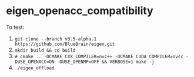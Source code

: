 # eigen_openacc_compatibility

To test:

1. `git clone --branch v3.5-alpha.1 https://github.com/BlueBrain/eigen.git`
2. `mkdir build && cd build`
3. `# cmake .. -DCMAKE_CXX_COMPILER=nvc++ -DCMAKE_CUDA_COMPILER=nvcc -DUSE_OPENACC=ON -DUSE_OPENMP=OFF && VERBOSE=1 make -j`
4. `./eigen_offload`
